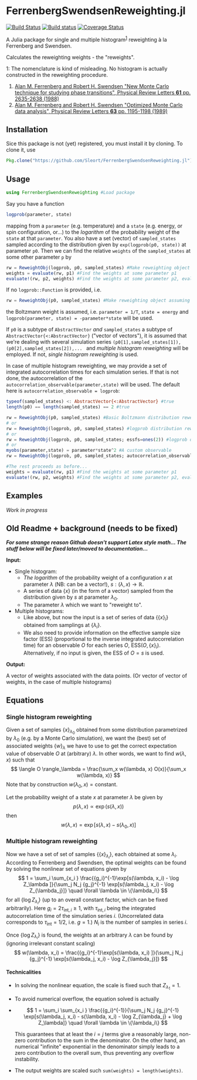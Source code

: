 # FerrenbergSwendsenReweighting.jl

[![Build Status](https://travis-ci.org/Sleort/FerrenbergSwendsenReweighting.jl.svg?branch=master)](https://travis-ci.org/Sleort/FerrenbergSwendsenReweighting.jl)
[![Build status](https://ci.appveyor.com/api/projects/status/lx4l0r1eu9w79oe3?svg=true)](https://ci.appveyor.com/project/Sleort/ferrenbergswendsenreweighting-jl)
[![Coverage Status](https://coveralls.io/repos/github/Sleort/FerrenbergSwendsenReweighting.jl/badge.svg?branch=master)](https://coveralls.io/github/Sleort/FerrenbergSwendsenReweighting.jl?branch=master)

A Julia package for single and multiple histogram<sup>[1](#footnote1)</sup> reweighting à la Ferrenberg and Swendsen.

Calculates the reweighting weights - the "reweights".

<a name="footnote1">1</a>: The nomenclature is kind of misleading. No histogram is actually constructed in the reweighting procedure.


1. [Alan M. Ferrenberg and Robert H. Swendsen "New Monte Carlo technique for studying phase transitions", Physical Review Letters **61** pp. 2635-2638 (1988)](http://dx.doi.org/10.1103/PhysRevLett.61.2635)
2. [Alan M. Ferrenberg and Robert H. Swendsen "Optimized Monte Carlo data analysis", Physical Review Letters **63** pp. 1195-1198 (1989)](http://dx.doi.org/10.1103/PhysRevLett.63.1195)

## Installation
Sice this package is not (yet) registered, you must install it by cloning. To clone it, use
```julia
Pkg.clone("https://github.com/Sleort/FerrenbergSwendsenReweighting.jl")
```

## Usage
```julia
using FerrenbergSwendsenReweighting #Load package
```
Say you have a function
```julia
logprob(parameter, state)
```
mapping from a `parameter` (e.g. temperature) and a `state` (e.g. energy, or spin configuration, or...) to the *logarithm* of the probability weight of the `state` at that `parameter`. You also have a set (vector) of `sampled_states` sampled according to the distribution given by `exp(logprob(p0, state))` at parameter `p0`. Then we can find the relative `weights` of the `sampled_states` at some other parameter `p` by
```julia
rw = ReweightObj(logprob, p0, sampled_states) #Make reweighting object
weights = evaluate(rw, p1) #Find the weights at some parameter p1
evaluate!(rw, p2, weights) #Find the weights at some parameter p2, evaluated in-place (overwriting `weights`)
```


If no `logprob::Function` is provided, i.e.

```julia
rw = ReweightObj(p0, sampled_states) #Make reweighting object assuming the Boltzmann distribution
```
the Boltzmann weight is assumed, i.e. `parameter = 1/T`, `state = energy` and `logprob(parameter, state) = -parameter*state` will be used.



If `p0` is a subtype of `AbstractVector` *and* `sampled_states` a subtype of `AbstractVector{<:AbstractVector}` ("vector of vectors"), it is assumed that we're dealing with several simulation series `(p0[1],sampled_states[1]),(p0[2],sampled_states[2]),... ` and *multiple histogram reweighting* will be employed. If not, *single histogram reweighting* is used.



In case of multiple histogram reweighting, we may provide a set of integrated autocorrelation times for each simulation series. If that is not done, the autocorrelation of the `autocorrelation_observable(parameter,state)` will be used. The default here is `autocorrelation_observable = logprob`:

```julia
typeof(sampled_states) <: AbstractVector{<:AbstractVector} #true
length(p0) == length(sampled_states) == 2 #true

rw = ReweightObj(p0, sampled_states) #Basic Boltzmann distribution reweighting
# or
rw = ReweightObj(logprob, p0, sampled_states) #logprob distribution reweighting
# or
rw = ReweightObj(logprob, p0, sampled_states; essfs=ones(2)) #logprob distribution reweighting, all effective sampling size (ESS) factors set to 1
# or
myobs(parameter,state) = parameter*state^2 #A custom observable
rw = ReweightObj(logprob, p0, sampled_states; autocorrelation_observable = myobs) #logprob distribution reweighting, ESS factor according to the myobs observable

#The rest proceeds as before...
weights = evaluate(rw, p1) #Find the weights at some parameter p1
evaluate!(rw, p2, weights) #Find the weights at some parameter p2, evaluated in-place (overwriting `weights`)
```



## Examples

*Work in progress*




## Old Readme + background (needs to be fixed)

***For some strange reason Github doesn't support Latex style math... The stuff below will be fixed later/moved to documentation...***


**Input:**

* Single histogram:
  * *The logarithm* of the probability weight of a configuration $x$ at parameter $\lambda$ (NB: can be a vector!), $s: (\lambda, x) \to \mathbb{R}$.
  * A series of data $\{x\}$ (in the form of a vector) sampled from the distribution given by $s$ at parameter $\lambda_0$.
  * The parameter $\lambda$ which we want to "reweight to".
* Multiple histograms:
  * Like above, but now the input is a set of series of data $\{\{x\}_i\}$ obtained from samplings at $\{\lambda_i\}$.
  * We also need to provide information on the effective sample size factor (ESS) (proportional to the inverse integrated autocorrelation time) for an observable $O$ for each series $O$, $\text{ESS}(O, \{x\}_i)$. Alternatively, if no input is given, the ESS of $O = s$ is used.

**Output:**

A vector of weights associated with the data points. (Or vector of vector of weights, in the case of multiple histograms)

## Equations

### Single histogram reweighting

Given a set of samples $\{x\}_{\lambda_0}$ obtained from some distribution parametrized by $\lambda_0$ (e.g. by a Monte Carlo simulation), we want the (best) set of associated weights $\{w\}_\lambda$ we have to use to get the correct expectation value of observable $O$ at (arbitrary) $\lambda$. In other words, we want to find $w(\lambda, x)$ such that
$$
\langle O \rangle_\lambda = \frac{\sum_x w(\lambda, x) O(x)}{\sum_x w(\lambda, x)}
$$
Note that by construction $w(\lambda_0, x) = \text{constant}$.

Let the probability weight of a state $x$ at parameter $\lambda$ be given by
$$
p(\lambda, x) \propto \exp(s(\lambda, x))
$$
then
$$
w(\lambda, x) = \exp[s(\lambda, x) - s(\lambda_0,x)]
$$

### Multiple histogram reweighting

Now we have a set of set of samples $\{\{x\}_{\lambda_i}\}​$, each obtained at some $\lambda_i​$. According to Ferrenberg and Swendsen, the optimal weights can be found by solving the nonlinear set of equations given by
$$
1 = \sum_i \sum_{x_i } \frac{{g_i}^{-1}\exp[s(\lambda, x_i) - \log Z_\lambda ]}{\sum_j N_j {g_j}^{-1} \exp[s(\lambda_j, x_i) - \log Z_{\lambda_j}]} \quad \forall \lambda \in \{\lambda_i\}
$$
for all $\{\log Z_{\lambda_i}\}$ (up to an overall constant factor, which can be fixed arbitrarily). Here $g_i = 2\tau_{\text{int}, i} \ge 1$, with $\tau_{\text{int},i}$ being the integrated autocorrelation time of the simulation series $i$. (Uncorrelated data corresponds to $\tau_\text{int} = 1/2$, i.e. $g=1$.) $N_i$ is the number of samples in series $i$.

Once $\{\log Z_{\lambda_i}\}$ is found, the weights at an arbitrary $\lambda$ can be found by (ignoring irrelevant constant scaling)
$$
w(\lambda, x_i) = \frac{{g_i}^{-1}\exp[s(\lambda, x_i) ]}{\sum_j N_j {g_j}^{-1} \exp[s(\lambda_j, x_i) - \log Z_{\lambda_j}]}
$$

#### Technicalities

* In solving the nonlinear equation, the scale is fixed such that $Z_{\lambda_1} = 1$.

* To avoid numerical overflow, the equation solved is actually

* $$
  1 = \sum_i \sum_{x_i } \frac{{g_i}^{-1}}{\sum_j N_j {g_j}^{-1} \exp[s(\lambda_j, x_i) - s(\lambda, x_i) - \log Z_{\lambda_j}  + \log Z_\lambda]} \quad \forall \lambda \in \{\lambda_i\}
  $$

  This guarantees that at least the $i = j$ terms give a reasonably large, non-zero contribution to the sum in the denominator. On the other hand, an numerical "infinite" exponential in the denominator simply leads to a zero contribution to the overall sum, thus preventing any overflow instability.

* The output weights are scaled such `sum(weights) = length(weights)`.
